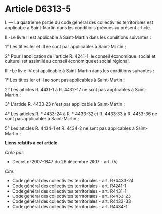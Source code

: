 # Article D6313-5

I. ― La quatrième partie du code général des collectivités territoriales est applicable à Saint-Martin dans les conditions
prévues au présent article. 

II.-Le livre II est applicable à Saint-Martin dans les conditions suivantes : 

1° Les titres Ier et III ne sont pas applicables à Saint-Martin ; 

2° Pour l'application de l'article R. 4241-1, le conseil économique, social et culturel est assimilé au conseil économique et
social régional. 

III.-Le livre IV est applicable à Saint-Martin dans les conditions suivantes : 

1° Les titres Ier et II ne sont pas applicables à Saint-Martin ; 

2° Les articles R. 4431-1 à R. 4432-17 ne sont pas applicables à Saint-Martin ; 

3° L'article R. 4433-23 n'est pas applicable à Saint-Martin ; 

4° Les articles R. * 4433-24 à R. * 4433-32 et R. 4433-33 à R. 4433-36 ne sont pas applicables à Saint-Martin ; 

5° Les articles R. 4434-1 et R. 4434-2 ne sont pas applicables à Saint-Martin ;

**Liens relatifs à cet article**

_Créé par_:

  - Décret n°2007-1847 du 26 décembre 2007 - art. (V)

_Cite_:

  - Code général des collectivités territoriales - art. R*4433-24
  - Code général des collectivités territoriales - art. R4241-1
  - Code général des collectivités territoriales - art. R4431-1
  - Code général des collectivités territoriales - art. R4433-23
  - Code général des collectivités territoriales - art. R4433-33
  - Code général des collectivités territoriales - art. R4434-1
